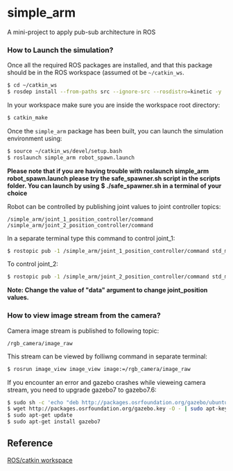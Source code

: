 
# simple_arm
A mini-project to apply pub-sub architecture in ROS

### How to Launch the simulation?
Once all the required ROS packages are installed, and that this package should be in the ROS workspace (assumed ot be `~/catkin_ws`.

```sh
$ cd ~/catkin_ws
$ rosdep install --from-paths src --ignore-src --rosdistro=kinetic -y
```

In your workspace make sure you are inside the workspace root  directory:
```sh
$ catkin_make
```

Once the `simple_arm` package has been built, you can launch the simulation environment using:

```sh
$ source ~/catkin_ws/devel/setup.bash
$ roslaunch simple_arm robot_spawn.launch
```
**Please note that if you are having trouble with roslaunch simple_arm robot_spawn.launch please try the safe_spawner.sh script in the scripts folder. You can launch by using $ ./safe_spawner.sh in a terminal of your choice**


Robot can be controlled by publishing joint values to joint controller topics:

```
/simple_arm/joint_1_position_controller/command
/simple_arm/joint_2_position_controller/command
```
In a separate terminal type this command to control joint_1:
```sh
$ rostopic pub -1 /simple_arm/joint_1_position_controller/command std_msgs/Float64 "data: 1.5"
```

To control joint_2:
```sh
$ rostopic pub -1 /simple_arm/joint_2_position_controller/command std_msgs/Float64 "data: 1.5"
```

**Note: Change the value of "data" argument to change joint_position values.**

### How to view image stream from the camera?

Camera image stream is published to following topic:
```
/rgb_camera/image_raw
```

This stream can be viewed by folliwng command in separate terminal:
```sh
$ rosrun image_view image_view image:=/rgb_camera/image_raw
```

If you encounter an error and gazebo crashes while vieweing camera stream, you need to upgrade gazebo7 to gazebo7.6:
```sh
$ sudo sh -c 'echo "deb http://packages.osrfoundation.org/gazebo/ubuntu-stable `lsb_release -cs` main" > /etc/apt/sources.list.d/gazebo-stable.list'
$ wget http://packages.osrfoundation.org/gazebo.key -O - | sudo apt-key add -
$ sudo apt-get update
$ sudo apt-get install gazebo7
```
## Reference 
[ROS/catkin workspace](http://wiki.ros.org/catkin/Tutorials/create_a_workspace)
